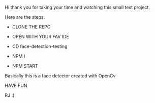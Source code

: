Hi thank you for taking your time and watching this small test project.


Here are the steps:

- CLONE THE REPO

- OPEN WITH YOUR FAV IDE

- CD face-detection-testing

- NPM I

- NPM START

Basically this is a face detector created with OpenCv

HAVE FUN

RJ :)
